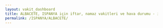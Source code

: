 ```yaml
---
layout: vakit_dashboard
title: ALBACETE, ISPANYA için iftar, namaz vakitleri ve hava durumu - ilçe/eyalet seç
permalink: /ISPANYA/ALBACETE/
---
```


<script type="text/javascript">
  var GLOBAL_COUNTRY = 'ISPANYA';
  var GLOBAL_CITY = 'ALBACETE';
  var GLOBAL_STATE = '';
  var lat = 72;
  var lon = 21;
</script>

